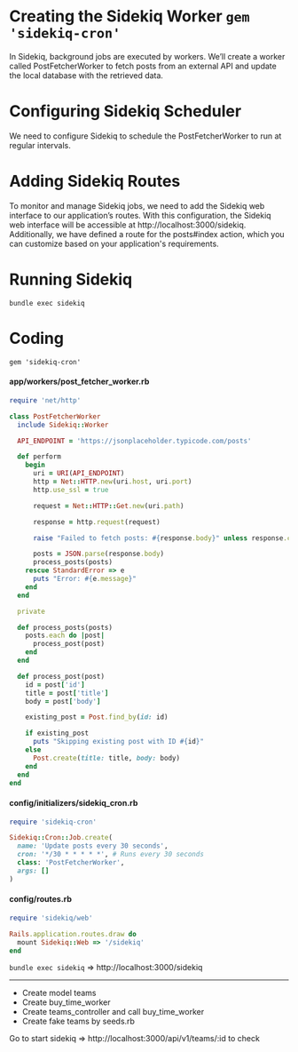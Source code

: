 # Creating the Sidekiq Worker `gem 'sidekiq-cron'`

In Sidekiq, background jobs are executed by workers. We’ll create a worker called PostFetcherWorker to fetch posts from an external API and update the local database with the retrieved data.

# Configuring Sidekiq Scheduler

We need to configure Sidekiq to schedule the PostFetcherWorker to run at regular intervals.

# Adding Sidekiq Routes

To monitor and manage Sidekiq jobs, we need to add the Sidekiq web interface to our application’s routes. With this configuration, the Sidekiq web interface will be accessible at http://localhost:3000/sidekiq. Additionally, we have defined a route for the posts#index action, which you can customize based on your application's requirements.

# Running Sidekiq

`bundle exec sidekiq`

# Coding

`gem 'sidekiq-cron'`

#### app/workers/post_fetcher_worker.rb

```ruby
require 'net/http'

class PostFetcherWorker
  include Sidekiq::Worker

  API_ENDPOINT = 'https://jsonplaceholder.typicode.com/posts'

  def perform
    begin
      uri = URI(API_ENDPOINT)
      http = Net::HTTP.new(uri.host, uri.port)
      http.use_ssl = true

      request = Net::HTTP::Get.new(uri.path)

      response = http.request(request)

      raise "Failed to fetch posts: #{response.body}" unless response.code == '200'

      posts = JSON.parse(response.body)
      process_posts(posts)
    rescue StandardError => e
      puts "Error: #{e.message}"
    end
  end

  private

  def process_posts(posts)
    posts.each do |post|
      process_post(post)
    end
  end

  def process_post(post)
    id = post['id']
    title = post['title']
    body = post['body']

    existing_post = Post.find_by(id: id)

    if existing_post
      puts "Skipping existing post with ID #{id}"
    else
      Post.create(title: title, body: body)
    end
  end
end
```

#### config/initializers/sidekiq_cron.rb

```ruby
require 'sidekiq-cron'

Sidekiq::Cron::Job.create(
  name: 'Update posts every 30 seconds',
  cron: '*/30 * * * * *', # Runs every 30 seconds
  class: 'PostFetcherWorker',
  args: []
)
```

#### config/routes.rb

```ruby
require 'sidekiq/web'

Rails.application.routes.draw do
  mount Sidekiq::Web => '/sidekiq'
end
```

`bundle exec sidekiq` => http://localhost:3000/sidekiq

---

- Create model teams
- Create buy_time_worker
- Create teams_controller and call buy_time_worker
- Create fake teams by seeds.rb

Go to start sidekiq => http://localhost:3000/api/v1/teams/:id to check
